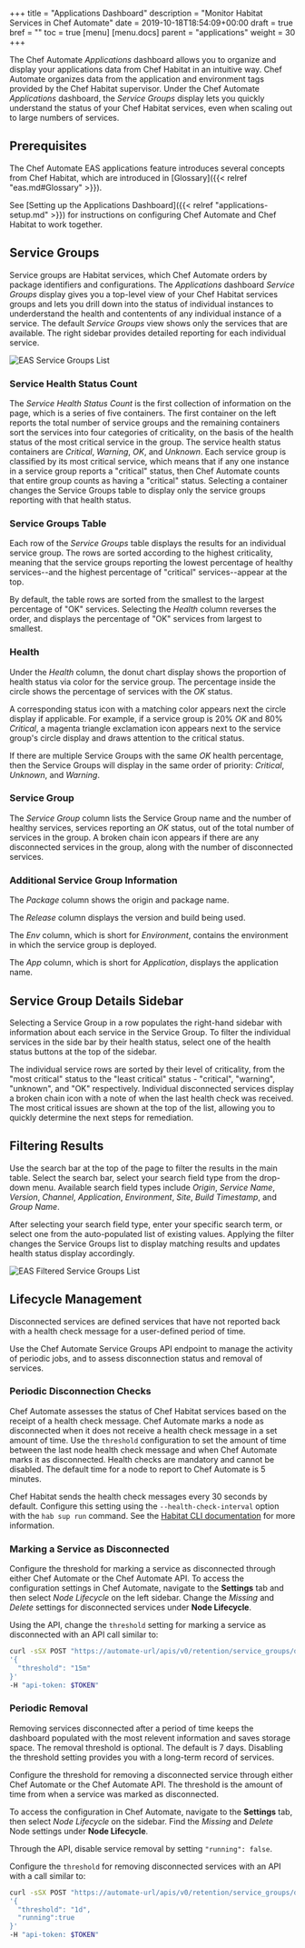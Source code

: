 +++
title = "Applications Dashboard"
description = "Monitor Habitat Services in Chef Automate"
date = 2019-10-18T18:54:09+00:00
draft = true
bref = ""
toc = true
[menu]
  [menu.docs]
    parent = "applications"
    weight = 30
+++

The Chef Automate *Applications* dashboard allows you to organize and display your applications data from Chef Habitat in an intuitive way.
Chef Automate organizes data from the application and environment tags provided by the Chef Habitat supervisor.
Under the Chef Automate *Applications* dashboard, the _Service Groups_ display lets you quickly understand the status of your Chef Habitat services, even when scaling out to large numbers of services.

## Prerequisites

The Chef Automate EAS applications feature introduces several concepts from Chef Habitat, which are introduced in [Glossary]({{< relref "eas.md#Glossary" >}}).

See [Setting up the Applications Dashboard]({{< relref "applications-setup.md" >}}) for instructions on configuring Chef Automate and Chef Habitat to work together.

## Service Groups

Service groups are Habitat services, which Chef Automate orders by package identifiers and configurations.
The *Applications* dashboard _Service Groups_ display gives you a top-level view of your Chef Habitat services groups and lets you drill down into the status of individual instances to underderstand the health and contentents of any individual instance of a service.
The default _Service Groups_ view shows only the services that are available.
The right sidebar provides detailed reporting for each individual service.

![EAS Service Groups List](/images/docs/eas-service-groups.png)

### Service Health Status Count

The _Service Health Status Count_ is the first collection of information on the page, which is a series of five containers.
The first container on the left reports the total number of service groups and the remaining containers sort the services into four categories of criticality, on the basis of the health status of the most critical service in the group.
The service health status containers are _Critical_, _Warning_, _OK_, and _Unknown_.
Each service group is classified by its most critical service, which means that if any one instance in a service group reports a "critical" status, then Chef Automate counts that entire group counts as having a "critical" status.
Selecting a container changes the Service Groups table to display only the service groups reporting with that health status.

### Service Groups Table

Each row of the _Service Groups_ table displays the results for an individual service group.
The rows are sorted according to the highest criticality, meaning that the service groups reporting the lowest percentage of healthy services--and the highest percentage of "critical" services--appear at the top.

By default, the table rows are sorted from the smallest to the largest percentage of "OK" services. Selecting the _Health_ column reverses the order, and displays the percentage of "OK" services from largest to smallest.

### Health

Under the _Health_ column, the donut chart display shows the proportion of health status via color for the service group. The percentage inside the circle shows the percentage of services with the _OK_ status.

A corresponding status icon with a matching color appears next the circle display if applicable. For example, if a service group is 20% _OK_ and 80% _Critical_, a magenta triangle exclamation icon appears next to the service group's circle display and draws attention to the critical status.

If there are multiple Service Groups with the same _OK_ health percentage, then the Service Groups will display in the same order of priority: _Critical_, _Unknown_, and _Warning_.

### Service Group

The _Service Group_ column lists the Service Group name and the number of healthy services, services reporting an _OK_ status, out of the total number of services in the group. A broken chain icon appears if there are any disconnected services in the group, along with the number of disconnected services.

### Additional Service Group Information

The _Package_ column shows the origin and package name.

The _Release_ column displays the version and build being used.

The _Env_ column, which is short for _Environment_, contains the environment in which the service group is deployed.

The _App_ column, which is short for _Application_, displays the application name.

## Service Group Details Sidebar

Selecting a Service Group in a row populates the right-hand sidebar with information about each service in the Service Group. To filter the individual services in the side bar by their health status, select one of the health status buttons at the top of the sidebar.

The individual service rows are sorted by their level of criticality, from the "most critical" status to the "least critical" status - "critical", "warning", "unknown", and "OK" respectively.
Individual disconnected services display a broken chain icon with a note of when the last health check was received.
The most critical issues are shown at the top of the list, allowing you to quickly determine the next steps for remediation.

## Filtering Results

Use the search bar at the top of the page to filter the results in the main table. Select the search bar, select your search field type from the drop-down menu.
Available search field types include _Origin_, _Service Name_, _Version_, _Channel_, _Application_, _Environment_, _Site_, _Build Timestamp_, and _Group Name_.

After selecting your search field type, enter your specific search term, or select one from the auto-populated list of existing values. Applying the filter changes the Service Groups list to display matching results and updates health status display accordingly.

![EAS Filtered Service Groups List](/images/docs/eas-filtered-service-groups.png)

## Lifecycle Management

Disconnected services are defined services that have not reported back with a health check message for a user-defined period of time.

Use the Chef Automate Service Groups API endpoint to manage the activity of periodic jobs, and to assess disconnection status and removal of services.

### Periodic Disconnection Checks

Chef Automate assesses the status of Chef Habitat services based on the receipt of a health check message.
Chef Automate marks a node as disconnected when it does not receive a health check message in a set amount of time.
Use the `threshold` configuration to set the amount of time between the last node health check message and when Chef Automate marks it as disconnected.
Health checks are mandatory and cannot be disabled.
The default time for a node to report to Chef Automate is 5 minutes.

Chef Habitat sends the health check messages every 30 seconds by default. Configure this setting using the `--health-check-interval` option with the `hab sup run` command.
See the [Habitat CLI documentation](https://www.habitat.sh/docs/habitat-cli/#hab-sup-run) for more information.

### Marking a Service as Disconnected

Configure the threshold for marking a service as disconnected through either Chef Automate or the Chef Automate API.
To access the configuration settings in Chef Automate, navigate to the **Settings** tab and then select _Node Lifecycle_ on the left sidebar.
Change the _Missing_ and _Delete_ settings for disconnected services under **Node Lifecycle**.

Using the API, change the `threshold` setting for marking a service as disconnected with an API call similar to:

```bash
curl -sSX POST "https://automate-url/apis/v0/retention/service_groups/disconnected_services/config" -d
'{
  "threshold": "15m"
}'
-H "api-token: $TOKEN"
```

### Periodic Removal

Removing services disconnected after a period of time keeps the dashboard populated with the most relevent information and saves storage space.
The removal threshold is optional. The default is 7 days. Disabling the threshold setting provides you with a long-term record of services.

Configure the threshold  for removing a disconnected service through either Chef Automate or the Chef Automate API. The threshold is the amount of time from when a service was marked as disconnected.

To access the configuration in Chef Automate, navigate to the **Settings** tab, then select _Node Lifecycle_ on the sidebar.
Find the _Missing_ and _Delete_ Node settings under **Node Lifecycle**.

Through the API, disable service removal by setting `"running": false`.

Configure the `threshold` for removing disconnected services with an API with a call similar to:

```bash
curl -sSX POST "https://automate-url/apis/v0/retention/service_groups/delete_disconnected_services/config" -d
'{
  "threshold": "1d",
  "running":true
}'
-H "api-token: $TOKEN"
```
